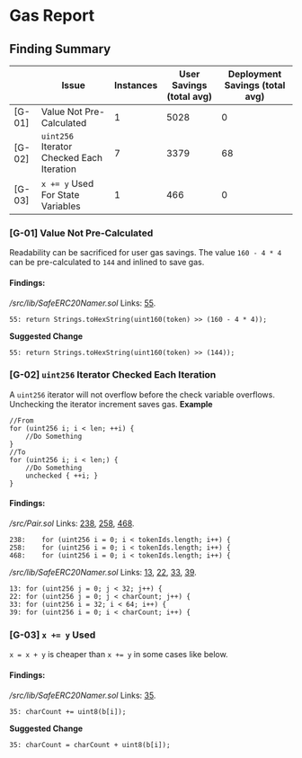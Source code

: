 # Gas Report
## Finding Summary
||Issue|Instances|User Savings (total avg)|Deployment Savings (total avg)|
|-|-|-|-|-|
|[G-01]|Value Not Pre-Calculated|1|5028|0
|[G-02]|`uint256` Iterator Checked Each Iteration|7|3379|68
|[G-03]|`x += y` Used For State Variables|1|466|0

### [G-01] Value Not Pre-Calculated

Readability can be sacrificed for user gas savings. The value `160 - 4 * 4` can be pre-calculated to `144` and inlined to save gas.

#### Findings:

*/src/lib/SafeERC20Namer.sol*
Links: [55](https://github.com/code-423n4/2022-12-caviar/blob/main/src/lib/SafeERC20Namer.sol#L55).
```solidity
55:	return Strings.toHexString(uint160(token) >> (160 - 4 * 4));
```
**Suggested Change**
```solidity
55:	return Strings.toHexString(uint160(token) >> (144));
```

### [G-02] `uint256` Iterator Checked Each Iteration

A `uint256` iterator will not overflow before the check variable overflows. Unchecking the iterator increment saves gas.
**Example**
```solidity
//From
for (uint256 i; i < len; ++i) {
	//Do Something
}
//To
for (uint256 i; i < len;) {
	//Do Something
	unchecked { ++i; }
}
```

#### Findings:

*/src/Pair.sol*
Links: [238](https://github.com/code-423n4/2022-12-caviar/blob/main/src/Pair.sol#L238), [258](https://github.com/code-423n4/2022-12-caviar/blob/main/src/Pair.sol#L258), [468](https://github.com/code-423n4/2022-12-caviar/blob/main/src/Pair.sol#L468).
```solidity
238:	for (uint256 i = 0; i < tokenIds.length; i++) {
258:	for (uint256 i = 0; i < tokenIds.length; i++) {
468:	for (uint256 i = 0; i < tokenIds.length; i++) {
```

*/src/lib/SafeERC20Namer.sol*
Links: [13](https://github.com/code-423n4/2022-12-caviar/blob/main/src/lib/SafeERC20Namer.sol#L13), [22](https://github.com/code-423n4/2022-12-caviar/blob/main/src/lib/SafeERC20Namer.sol#L22), [33](https://github.com/code-423n4/2022-12-caviar/blob/main/src/lib/SafeERC20Namer.sol#L33), [39](https://github.com/code-423n4/2022-12-caviar/blob/main/src/lib/SafeERC20Namer.sol#L39).
```solidity
13:	for (uint256 j = 0; j < 32; j++) {
22:	for (uint256 j = 0; j < charCount; j++) {
33:	for (uint256 i = 32; i < 64; i++) {
39:	for (uint256 i = 0; i < charCount; i++) {
```


### [G-03] `x += y` Used

`x = x + y` is cheaper than `x += y` in some cases like below.

#### Findings:

*/src/lib/SafeERC20Namer.sol*
Links: [35](https://github.com/code-423n4/2022-12-caviar/blob/main/src/lib/SafeERC20Namer.sol#L35).
```solidity
35:	charCount += uint8(b[i]);
```
**Suggested Change**
```solidity
35:	charCount = charCount + uint8(b[i]);
```